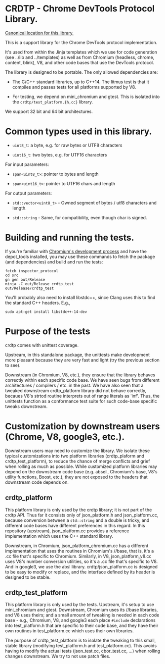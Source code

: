 # CRDTP - Chrome DevTools Protocol Library.

[Canonical location for this library.](https://chromium.googlesource.com/deps/inspector_protocol/+/refs/heads/main)

This is a support library for the Chrome DevTools protocol implementation.

It's used from within the Jinja templates which we use for code generation
(see ../lib and ../templates) as well as from Chromium (headless,
chrome, content, blink), V8, and other code bases that use the DevTools
protocol.

The library is designed to be portable. The only allowed dependencies are:

- The C/C++ standard libraries, up to C++14.
  The litmus test is that it compiles and passes tests for all platforms
  supported by V8.

- For testing, we depend on mini_chromium and gtest. This is isolated
  into the `crdtp/test_platform.{h,cc}` library.

We support 32 bit and 64 bit architectures.

# Common types used in this library.

- `uint8_t`: a byte, e.g. for raw bytes or UTF8 characters

- `uint16_t`: two bytes, e.g. for UTF16 characters

For input parameters:

- `span<uint8_t>`: pointer to bytes and length

- `span<uint16_t>`: pointer to UTF16 chars and length

For output parameters:

- `std::vector<uint8_t>` - Owned segment of bytes / utf8 characters and length.

- `std::string` - Same, for compatibility, even though char is signed.

# Building and running the tests.

If you're familiar with
[Chromium's development process](https://www.chromium.org/developers/contributing-code)
and have the depot_tools installed, you may use these commands
to fetch the package (and dependencies) and build and run the tests:

    fetch inspector_protocol
    cd src
    gn gen out/Release
    ninja -C out/Release crdtp_test
    out/Release/crdtp_test

You'll probably also need to install libstdc++, since Clang uses this to find the
standard C++ headers. E.g.,

    sudo apt-get install libstdc++-14-dev

# Purpose of the tests

crdtp comes with unittest coverage.

Upstream, in this standalone package, the unittests make development
more pleasant because they are very fast and light (try the previous
section to see).

Downstream (in Chromium, V8, etc.), they ensure that the library behaves
correctly within each specific code base. We have seen bugs from different
architectures / compilers / etc. in the past. We have also seen
that a tweaked downstream crdtp_platform library did not behave correctly,
becaues V8's strtod routine interprets out of range literals as 'inf'.
Thus, the unittests function as a conformance test suite for such code-base
specific tweaks downstream.

# Customization by downstream users (Chrome, V8, google3, etc.).

Downstream users may need to customize the library. We isolate these typical
customizations into two platform libraries (crdtp_plaform and
crdtp_test_platform), to reduce the chance of merge conflicts and grief when
rolling as much as possible. While customized platform libraries may
depend on the downstream code base (e.g. abseil, Chromium's base, V8's utility
functions, Boost, etc.), they are not exposed to the headers that
downstream code depends on.

## crdtp_platform

This platform library is only used by the crdtp library; it is not part of the
crdtp API. Thus far it consists only of json_platform.h and json_platform.cc,
because conversion between a `std::string` and a double is tricky, and different
code bases have different preferences in this regard. In this repository
(upstream), json_platform.cc provides a reference implementation which uses the
C++ standard library.

Downstream, in Chromium, json_platform_chromium.cc has a different
implementation that uses the routines in Chromium's //base, that is, it's a .cc
file that's specific to Chromium. Similarly, in V8, json_platform_v8.cc uses
V8's number conversion utilities, so it's a .cc file that's specific to V8. And
in google3, we use the absl library. crdtp/json_platform.cc is designed to be
easy to modify or replace, and the interface defined by its header is designed
to be stable.

## crdtp_test_platform

This platform library is only used by the tests. Upstream, it's setup to
use mini_chromium and gtest. Downstream, Chromium uses its //base libraries,
and V8 uses theirs; and a small amount of tweaking is needed in each code
base - e.g., Chromium, V8, and google3 each place `#include` declarations into
test_platform.h that are specific to their code base, and they have their
own routines in test_platform.cc which uses their own libraries.

The purpose of crdtp_test_platform is to isolate the tweaking to this small,
stable library (modifying test_platform.h and test_platform.cc). This avoids
having to modify the actual tests (json_test.cc, cbor_test.cc, ...)
when rolling changes downstream. We try to not use patch files.
